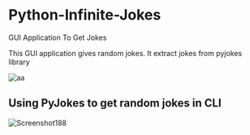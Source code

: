# Python-Infinite-Jokes
GUI Application To Get Jokes

This GUI application gives random jokes.
It extract jokes from pyjokes library

![aa](https://user-images.githubusercontent.com/88443812/136047898-263358e8-05f8-426b-9244-efbd7a09713f.jpg)

## Using PyJokes to get random jokes in CLI

![Screenshot188](https://user-images.githubusercontent.com/92254479/136694940-beec4b06-3494-4958-bbe5-a344a898249e.png)
